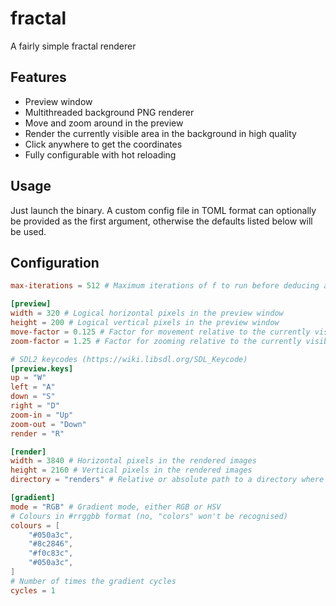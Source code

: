 # fractal

A fairly simple fractal renderer



## Features

- Preview window
- Multithreaded background PNG renderer
- Move and zoom around in the preview
- Render the currently visible area in the background in high quality
- Click anywhere to get the coordinates
- Fully configurable with hot reloading

## Usage

Just launch the binary. A custom config file in TOML format can optionally be provided as the first argument, otherwise the defaults listed below will be used.

## Configuration

```toml
max-iterations = 512 # Maximum iterations of f to run before deducing a value is part of the Mandelbrot set

[preview]
width = 320 # Logical horizontal pixels in the preview window
height = 200 # Logical vertical pixels in the preview window
move-factor = 0.125 # Factor for movement relative to the currently visible area
zoom-factor = 1.25 # Factor for zooming relative to the currently visible area

# SDL2 keycodes (https://wiki.libsdl.org/SDL_Keycode)
[preview.keys]
up = "W"
left = "A"
down = "S"
right = "D"
zoom-in = "Up"
zoom-out = "Down"
render = "R"

[render]
width = 3840 # Horizontal pixels in the rendered images
height = 2160 # Vertical pixels in the rendered images
directory = "renders" # Relative or absolute path to a directory where renders will be saved, will be created if it doesn't exist

[gradient]
mode = "RGB" # Gradient mode, either RGB or HSV
# Colours in #rrggbb format (no, "colors" won't be recognised)
colours = [
    "#050a3c",
    "#8c2846",
    "#f0c83c",
    "#050a3c",
]
# Number of times the gradient cycles
cycles = 1
```
